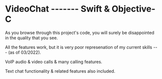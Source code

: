 # VideoChat ------- Swift & Objective-C




As you browse through this project's code, you will surely be disappointed in the quality that you see.

All the features work, but it is very poor represenation of my current skills --- (as of 03/2022).


VoIP audio & video calls & many calling features.

Text chat functionality & related features also included.
